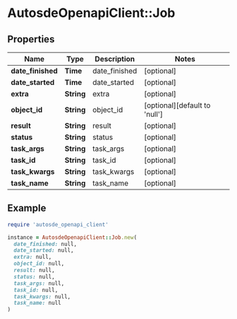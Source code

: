 # AutosdeOpenapiClient::Job

## Properties

| Name | Type | Description | Notes |
| ---- | ---- | ----------- | ----- |
| **date_finished** | **Time** | date_finished | [optional] |
| **date_started** | **Time** | date_started | [optional] |
| **extra** | **String** | extra | [optional] |
| **object_id** | **String** | object_id | [optional][default to &#39;null&#39;] |
| **result** | **String** | result | [optional] |
| **status** | **String** | status | [optional] |
| **task_args** | **String** | task_args | [optional] |
| **task_id** | **String** | task_id | [optional] |
| **task_kwargs** | **String** | task_kwargs | [optional] |
| **task_name** | **String** | task_name | [optional] |

## Example

```ruby
require 'autosde_openapi_client'

instance = AutosdeOpenapiClient::Job.new(
  date_finished: null,
  date_started: null,
  extra: null,
  object_id: null,
  result: null,
  status: null,
  task_args: null,
  task_id: null,
  task_kwargs: null,
  task_name: null
)
```

